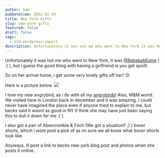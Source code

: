 ```yaml
---
author: Sam
pubDatetime: 2012-02-20
title: New York Gifts
slug: new-york-gifts
featured: false
draft: false
tags:
  - old-wordpress-import
description: Unfortunately it was not me who went to New York it was RebekahEsme but i guess the good thing with having a girlfriend is you get spoilt...
---
```


Unfortunately it was not me who went to New York, it was [@RebekahEsme](http://rebekahesme.com) ( :( ), but i guess the good thing with having a girlfriend is you get spoilt. 

So on her arrival home, i get some very lovely gifts off her! :D

Here is a picture below.
[![](https://blog.bonxy.net/wp-content/uploads/2012/02/Stockton-on-Tees-20120220-00107-1024x768.jpg)](http://bonxy.info/2012/02/20/new-york-gifts/stockton-on-tees-20120220-00107/)

I love my new angrybird, as i do with all my [angrybirds](http://bonxy.info/category/gin-pop/angrybirds/)! Also, M&M world. We visited here in London back in december and it was amazing. I could never have imagined the place even if anyone tried to explain to me, but becks said it wasnt as good in NY (I think she may have just been saying this to dull it down for me :( ).

I also got a pair of Abercrombie & Fitch (We got a situation!! ;) ) boxer shorts, which i wont post a pick of as im sure we all know what boxer shorts look like.

Anyways, ill post a link to becks new york blog post and photos when she posts it online.